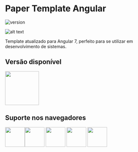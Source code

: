 # Paper Template Angular

![version](https://img.shields.io/badge/version-2.0.0-blue.svg)

![alt text](https://uploaddeimagens.com.br/images/001/909/410/original/angular.jpg "Paper Dashboard PRO Angular")

Template atualizado para Angular 7, perfeito para se utilizar em desenvolvimento de sistemas.

## Versão disponível

[<img src="https://s3.amazonaws.com/creativetim_bucket/github/angular.png" width="110" height="110" />](https://angular.io/)

## Suporte nos navegadores

<img src="https://s3.amazonaws.com/creativetim_bucket/github/browser/chrome.png" width="64" height="64"><img src="https://s3.amazonaws.com/creativetim_bucket/github/browser/firefox.png" width="64" height="64"> <img src="https://s3.amazonaws.com/creativetim_bucket/github/browser/edge.png" width="64" height="64"> <img src="https://s3.amazonaws.com/creativetim_bucket/github/browser/safari.png" width="64" height="64"> <img src="https://s3.amazonaws.com/creativetim_bucket/github/browser/opera.png" width="64" height="64">
